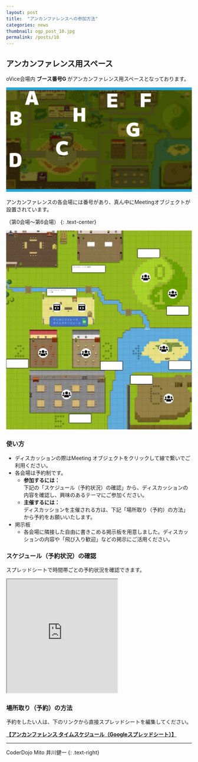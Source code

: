 ```yaml
---
layout: post
title:  "アンカンファレンスへの参加方法"
categories: news
thumbnail: ogp_post_10.jpg
permalink: /posts/10
---
```


## アンカンファレンス用スペース

oVice会場内 **ブース番号G** がアンカンファレンス用スペースとなっております。

![ブース番号](/img/event/map_number.webp "ブース番号")

アンカンファレンスの各会場には番号があり、真ん中にMeetingオブジェクトが設置されています。

（第0会場～第6会場）
{: .text-center}

![アンカンファレンス用スペース](/img/post/open-spaces.webp "アンカンファレンス用スペース")

### 使い方

- ディスカッションの際はMeeting オブジェクトをクリックして線で繋いでご利用ください。
- 各会場は予約制です。
	- **参加するには：**
	  <br>下記の「スケジュール（予約状況）の確認」から、ディスカッションの内容を確認し、興味のあるテーマにご参加ください。
	- **主催するには：**
	  <br>ディスカッションを主催される方は、下記「場所取り（予約）の方法」から予約をお願いいたします。
- 掲示板
	- 各会場に隣接した自由に書きこめる掲示板を用意しました。ディスカッションの内容や「飛び入り歓迎」などの掲示にご活用ください。

### スケジュール（予約状況）の確認
スプレッドシートで時間帯ごとの予約状況を確認できます。

<iframe class="w-100 h-100" style="min-height: 22em;" src="https://docs.google.com/spreadsheets/d/e/2PACX-1vSkCDnrr3h0JPjXVTjs1hL4qjcoSdNXqkHzjTkBy08Im5x6r_ezpvi0mmOYLh20oTDxriYGW-QUZouB/pubhtml?gid=0&amp;single=true&amp;widget=true&amp;headers=false"></iframe>

### 場所取り（予約）の方法
予約をしたい人は、下のリンクから直接スプレッドシートを編集してください。

**[【アンカンファレンス タイムスケジュール（Googleスプレッドシート）】](https://docs.google.com/spreadsheets/d/1gTIxjRf6rnPOEdLf3GLgvMgBTab3qn9LRXFc7XgM7_s/edit?usp=sharing)**

---

CoderDojo Mito 井川健一
{: .text-right}
